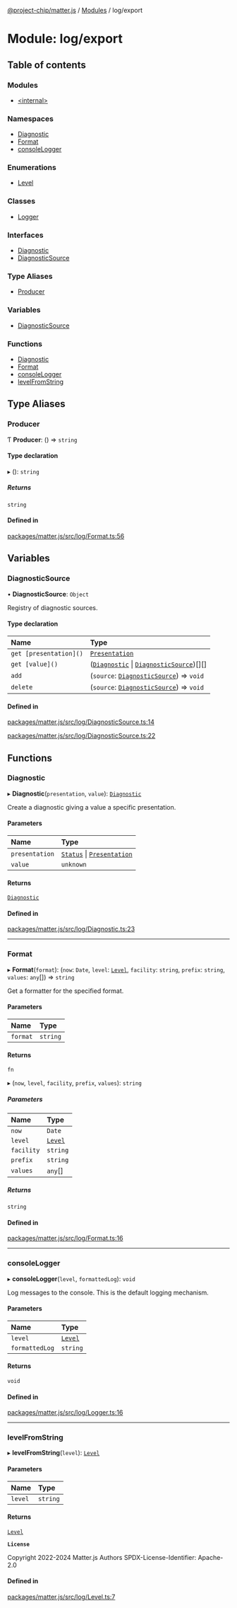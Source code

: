 [@project-chip/matter.js](../README.md) / [Modules](../modules.md) / log/export

# Module: log/export

## Table of contents

### Modules

- [\<internal\>](log_export._internal_.md)

### Namespaces

- [Diagnostic](log_export.Diagnostic.md)
- [Format](log_export.Format.md)
- [consoleLogger](log_export.consoleLogger.md)

### Enumerations

- [Level](../enums/log_export.Level.md)

### Classes

- [Logger](../classes/log_export.Logger.md)

### Interfaces

- [Diagnostic](../interfaces/log_export.Diagnostic-1.md)
- [DiagnosticSource](../interfaces/log_export.DiagnosticSource.md)

### Type Aliases

- [Producer](log_export.md#producer)

### Variables

- [DiagnosticSource](log_export.md#diagnosticsource)

### Functions

- [Diagnostic](log_export.md#diagnostic)
- [Format](log_export.md#format)
- [consoleLogger](log_export.md#consolelogger)
- [levelFromString](log_export.md#levelfromstring)

## Type Aliases

### Producer

Ƭ **Producer**: () => `string`

#### Type declaration

▸ (): `string`

##### Returns

`string`

#### Defined in

[packages/matter.js/src/log/Format.ts:56](https://github.com/project-chip/matter.js/blob/3adaded6/packages/matter.js/src/log/Format.ts#L56)

## Variables

### DiagnosticSource

• **DiagnosticSource**: `Object`

Registry of diagnostic sources.

#### Type declaration

| Name | Type |
| :------ | :------ |
| `get [presentation]()` | [`Presentation`](../enums/log_export.Diagnostic.Presentation.md) |
| `get [value]()` | ([`Diagnostic`](../interfaces/log_export.Diagnostic-1.md) \| [`DiagnosticSource`](../interfaces/log_export.DiagnosticSource.md))[][] |
| `add` | (`source`: [`DiagnosticSource`](../interfaces/log_export.DiagnosticSource.md)) => `void` |
| `delete` | (`source`: [`DiagnosticSource`](../interfaces/log_export.DiagnosticSource.md)) => `void` |

#### Defined in

[packages/matter.js/src/log/DiagnosticSource.ts:14](https://github.com/project-chip/matter.js/blob/3adaded6/packages/matter.js/src/log/DiagnosticSource.ts#L14)

[packages/matter.js/src/log/DiagnosticSource.ts:22](https://github.com/project-chip/matter.js/blob/3adaded6/packages/matter.js/src/log/DiagnosticSource.ts#L22)

## Functions

### Diagnostic

▸ **Diagnostic**(`presentation`, `value`): [`Diagnostic`](../interfaces/log_export.Diagnostic-1.md)

Create a diagnostic giving a value a specific presentation.

#### Parameters

| Name | Type |
| :------ | :------ |
| `presentation` | [`Status`](../enums/common_export.Lifecycle.Status.md) \| [`Presentation`](../enums/log_export.Diagnostic.Presentation.md) |
| `value` | `unknown` |

#### Returns

[`Diagnostic`](../interfaces/log_export.Diagnostic-1.md)

#### Defined in

[packages/matter.js/src/log/Diagnostic.ts:23](https://github.com/project-chip/matter.js/blob/3adaded6/packages/matter.js/src/log/Diagnostic.ts#L23)

___

### Format

▸ **Format**(`format`): (`now`: `Date`, `level`: [`Level`](../enums/log_export.Level.md), `facility`: `string`, `prefix`: `string`, `values`: `any`[]) => `string`

Get a formatter for the specified format.

#### Parameters

| Name | Type |
| :------ | :------ |
| `format` | `string` |

#### Returns

`fn`

▸ (`now`, `level`, `facility`, `prefix`, `values`): `string`

##### Parameters

| Name | Type |
| :------ | :------ |
| `now` | `Date` |
| `level` | [`Level`](../enums/log_export.Level.md) |
| `facility` | `string` |
| `prefix` | `string` |
| `values` | `any`[] |

##### Returns

`string`

#### Defined in

[packages/matter.js/src/log/Format.ts:16](https://github.com/project-chip/matter.js/blob/3adaded6/packages/matter.js/src/log/Format.ts#L16)

___

### consoleLogger

▸ **consoleLogger**(`level`, `formattedLog`): `void`

Log messages to the console.  This is the default logging mechanism.

#### Parameters

| Name | Type |
| :------ | :------ |
| `level` | [`Level`](../enums/log_export.Level.md) |
| `formattedLog` | `string` |

#### Returns

`void`

#### Defined in

[packages/matter.js/src/log/Logger.ts:16](https://github.com/project-chip/matter.js/blob/3adaded6/packages/matter.js/src/log/Logger.ts#L16)

___

### levelFromString

▸ **levelFromString**(`level`): [`Level`](../enums/log_export.Level.md)

#### Parameters

| Name | Type |
| :------ | :------ |
| `level` | `string` |

#### Returns

[`Level`](../enums/log_export.Level.md)

**`License`**

Copyright 2022-2024 Matter.js Authors
SPDX-License-Identifier: Apache-2.0

#### Defined in

[packages/matter.js/src/log/Level.ts:7](https://github.com/project-chip/matter.js/blob/3adaded6/packages/matter.js/src/log/Level.ts#L7)
